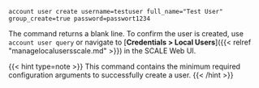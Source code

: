---
---

```
account user create username=testuser full_name="Test User" group_create=true password=passwort1234
```

The command returns a blank line.
To confirm the user is created, use `account user query` or navigate to [**Credentials > Local Users**]({{< relref "managelocalusersscale.md" >}}) in the SCALE Web UI.

{{< hint type=note >}}
This command contains the minimum required configuration arguments to successfully create a user.
{{< /hint >}}

